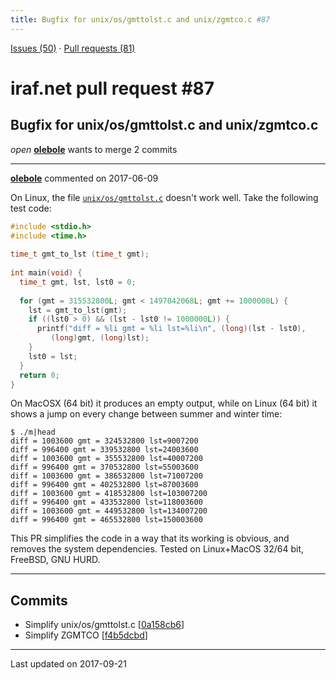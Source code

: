 ```yaml
---
title: Bugfix for unix/os/gmttolst.c and unix/zgmtco.c #87
---
```


[Issues (50)](https://iraf-community.github.io/iraf-v216/issues) · [Pull requests (81)](https://iraf-community.github.io/iraf-v216/issues/pulls)

# iraf.net pull request #87
## Bugfix for unix/os/gmttolst.c and unix/zgmtco.c
*open* **[olebole](https://github.com/olebole)** wants to merge 2 commits

- - - -

**[olebole](https://github.com/olebole)** commented on 2017-06-09

On Linux, the file [`unix/os/gmttolst.c`](https://github.com/iraf-community/iraf/blob/9590f45760a4791f3305407fb51c87f1282b32be/unix/os/gmttolst.c) doesn't work well. Take the following test code:  
```C  
#include <stdio.h>  
#include <time.h>  
  
time_t gmt_to_lst (time_t gmt);  
  
int main(void) {  
  time_t gmt, lst, lst0 = 0;  
  
  for (gmt = 315532800L; gmt < 1497042068L; gmt += 1000000L) {  
    lst = gmt_to_lst(gmt);  
    if ((lst0 > 0) && (lst - lst0 != 1000000L)) {  
      printf("diff = %li gmt = %li lst=%li\n", (long)(lst - lst0),  
	     (long)gmt, (long)lst);  
    }  
    lst0 = lst;  
  }  
  return 0;  
}  
```  
  
On MacOSX (64 bit) it produces an empty output, while on Linux (64 bit) it shows a jump on every change between summer and winter time:  
```  
$ ./m|head  
diff = 1003600 gmt = 324532800 lst=9007200  
diff = 996400 gmt = 339532800 lst=24003600  
diff = 1003600 gmt = 355532800 lst=40007200  
diff = 996400 gmt = 370532800 lst=55003600  
diff = 1003600 gmt = 386532800 lst=71007200  
diff = 996400 gmt = 402532800 lst=87003600  
diff = 1003600 gmt = 418532800 lst=103007200  
diff = 996400 gmt = 433532800 lst=118003600  
diff = 1003600 gmt = 449532800 lst=134007200  
diff = 996400 gmt = 465532800 lst=150003600  
```  
  
This PR simplifies the code in a way that its working is obvious, and removes the system dependencies. Tested on Linux+MacOS 32/64 bit, FreeBSD, GNU HURD.
- - - -

## Commits

* Simplify unix/os/gmttolst.c [[0a158cb6](https://github.com/iraf-community/iraf/commit/0a158cb6e25669700d4423a210b71a215b061d44)]
* Simplify ZGMTCO [[f4b5dcbd](https://github.com/iraf-community/iraf/commit/f4b5dcbd8d99306a5dd0397d90c234b17bc877e3)]

- - - -

Last updated on 2017-09-21
